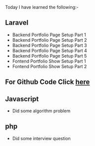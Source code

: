 Today I have learned the following:-

## Laravel
- Backend Portfolio Page Setup Part 1
- Backend Portfolio Page Setup Part 2
- Backend Portfolio Page Setup Part 3
- Backend Portfolio Page Setup Part 4
- Backend Portfolio Page Setup Part 5
- Fontend Portfolio Show Setup Part 1
- Fontend Portfolio Show Setup Part 2

## For Github Code Click [here]()

## Javascript
- Did some algorithm problem

## php
- Did some interview question